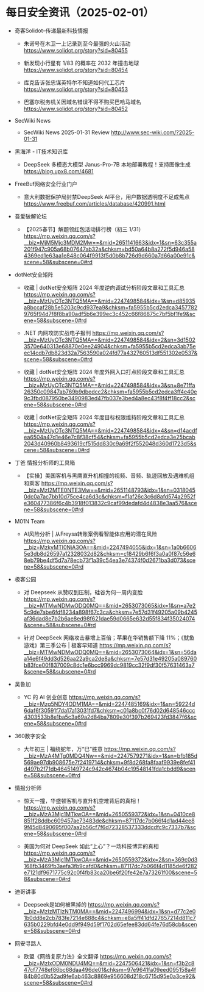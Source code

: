 # 每日安全资讯（2025-02-01）

- 奇客Solidot–传递最新科技情报
  - 朱诺号在木卫一上记录到至今最强的火山活动
https://www.solidot.org/story?sid=80455

  - 新发现小行星有 1/83 的概率在 2032 年撞击地球
https://www.solidot.org/story?sid=80454

  - 库克告诉张忠谋英特尔不知道如何代工芯片
https://www.solidot.org/story?sid=80453

  - 巴塞尔税务机关因域名错误不得不购买巴哈马域名
https://www.solidot.org/story?sid=80452

- SecWiki News
  - SecWiki News 2025-01-31 Review
http://www.sec-wiki.com/?2025-01-31

- 黑海洋 - IT技术知识库
  - DeepSeek 多模态大模型 Janus-Pro-7B 本地部署教程！支持图像生成
https://blog.upx8.com/4681

- FreeBuf网络安全行业门户
  - 意大利数据保护局封禁DeepSeek AI平台，用户数据透明度不足成焦点
https://www.freebuf.com/articles/database/420991.html

- 吾爱破解论坛
  - 【2025春节】解题领红包活动排行榜（初三 1/31）
https://mp.weixin.qq.com/s?__biz=MjM5Mjc3MDM2Mw==&mid=2651141663&idx=1&sn=63c355a201f947c905a68b07647ab32a&chksm=bd50a64b8a272f5d946a584369ed1e63aa1e848c064f9913f5d0b8b726d9d660a7d66a00e91c&scene=58&subscene=0#rd

- dotNet安全矩阵
  - 收藏 | dotNet安全矩阵 2024 年度逆向调试分析阶段文章和工具汇总
https://mp.weixin.qq.com/s?__biz=MzUyOTc3NTQ5MA==&mid=2247498584&idx=1&sn=d85935a8bccaf28b5e5203c9cd937ea9&chksm=fa5955b5cd2edca34577829765f94d7f8f8ba90adf5b6e399ec3c452c66f86875c7bf5bf1fe9&scene=58&subscene=0#rd

  - .NET 内网攻防实战电子报刊
https://mp.weixin.qq.com/s?__biz=MzUyOTc3NTQ5MA==&mid=2247498584&idx=2&sn=3d15023570e640313e68870e0ee24904&chksm=fa5955b5cd2edca3ab75eec14cdb7db823d32a7563590a024fd77a432760513df551302e0537&scene=58&subscene=0#rd

  - 收藏 | dotNet安全矩阵 2024 年度外网入口打点阶段文章和工具汇总
https://mp.weixin.qq.com/s?__biz=MzUyOTc3NTQ5MA==&mid=2247498584&idx=3&sn=8e71ffa26350c09847ab769b9dbedcc2&chksm=fa5955b5cd2edca3ff4e40e9c3fbd087950be3490983ed47fb037e3bed4a8ec43f8f4ff18cc2&scene=58&subscene=0#rd

  - 收藏 | dotNet安全矩阵 2024 年度目标权限维持阶段文章和工具汇总
https://mp.weixin.qq.com/s?__biz=MzUyOTc3NTQ5MA==&mid=2247498584&idx=4&sn=d14acdfea6504a47d1e46e7c8f38cf54&chksm=fa5955b5cd2edca3e25bcab2043d40960b8493619cf515dd830c9a69f2f552048d360d1723d5&scene=58&subscene=0#rd

- 丁爸 情报分析师的工具箱
  - 【实操】美国客机与黑鹰直升机相撞的视频、音频、轨迹回放及遇难机组和乘客
https://mp.weixin.qq.com/s?__biz=MzI2MTE0NTE3Mw==&mid=2651148793&idx=1&sn=03180450dc0a7ac7bb10d75ce4ca6d3c&chksm=f1af26c3c6d8afd574a2952fe360477386f6c4b3918f013832c9caf99dedafd4d4838e3aa576&scene=58&subscene=0#rd

- M01N Team
  - AI风险分析 | 从Freysa转账案例看智能体应用的潜在风险
https://mp.weixin.qq.com/s?__biz=MzkyMTI0NjA3OA==&mid=2247494055&idx=1&sn=1a0b66065e3db8d26597a12328032d82&chksm=c18429b6f6f3a0a0f87c56e68eb79be4df5d7a78ecb73f1a39c54ea3e74374f0d2671ba3d073&scene=58&subscene=0#rd

- 极客公园
  - 对 Deepseek 从赞叹到压制，硅谷为何一周内变脸
https://mp.weixin.qq.com/s?__biz=MTMwNDMwODQ0MQ==&mid=2653073065&idx=1&sn=a7e25c9de7abe6fdf8234a898f67c3ca&chksm=7e57d31f49205a09b4245af36dad8e7b2b6ae8ed98f621dae59d0665e632d55f834f35024074&scene=58&subscene=0#rd

  - 针对 DeepSeek 网络攻击暴增上百倍；苹果在华销售额下降 11%；《鱿鱼游戏》第三季公布 | 极客早知道
https://mp.weixin.qq.com/s?__biz=MTMwNDMwODQ0MQ==&mid=2653073064&idx=1&sn=56daa14e6f49dd3d526aa22a9ca2de8a&chksm=7e57d31e49205a089760b83fce00f837009c8dc1e6bcc9969dc9819cc32f9df30f57631463a7&scene=58&subscene=0#rd

- 吴鲁加
  - YC 的 AI 创业创意
https://mp.weixin.qq.com/s?__biz=Mzg5NDY4ODM1MA==&mid=2247485169&idx=1&sn=59224d6daf6f30591f7da17a13031fd7&chksm=c01a8bc0f76d02d648546ccc4303533b8e1ba5c3a69a2d84ba7809e30f397b269423fd3847f6&scene=58&subscene=0#rd

- 360数字安全
  - 大年初三 | 福绕蛇年，万“巳”胜意
https://mp.weixin.qq.com/s?__biz=MzA4MTg0MDQ4Nw==&mid=2247579271&idx=1&sn=bfb185d569ae97db908675e7f2419714&chksm=9f8d268fa8faaf9939e8fef41d497b2f71db4645149724c942c4674b04c19548141fda1cbdd9&scene=58&subscene=0#rd

- 情报分析师
  - 惊天一撞，华盛顿客机与直升机空难背后的真相！
https://mp.weixin.qq.com/s?__biz=MzA3Mjc1MTkwOA==&mid=2650559372&idx=1&sn=0410ce8851f28ddbc609457ae73483de&chksm=87117dc7b066f4d1ad44ee89f45d8490695f007aa2b56cf7f6d72328537333ddcdfc9c7337b7&scene=58&subscene=0#rd

  - 美国为何对 DeepSeek 如此“上心”？一场科技博弈的真相
https://mp.weixin.qq.com/s?__biz=MzA3Mjc1MTkwOA==&mid=2650559372&idx=2&sn=369c0d3168fb3469fb3aefa3fb9cafd0&chksm=87117dc7b066f4d1185de6f282e7121df9671775c92c0f4fb83ca20be6f20fe42e7a73261f00&scene=58&subscene=0#rd

- 迪哥讲事
  - Deepseek是如何被黑掉的
https://mp.weixin.qq.com/s?__biz=MzIzMTIzNTM0MA==&mid=2247496994&idx=1&sn=d77c2e01b0dd8e2cb783fe7214e688c4&chksm=e8a5ff41dfd27657214d811c7635b0229bfd4e0dd9f949d59f1702d65efee83dd64fe76d58cb&scene=58&subscene=0#rd

- 网安寻路人
  - 欧盟《网络复原力法》全文翻译
https://mp.weixin.qq.com/s?__biz=MzIxODM0NDU4MQ==&mid=2247506421&idx=1&sn=f3b2c847cf7748ef86bc68daa496de01&chksm=97e9641fa09eed095158a4f84b80d0b52ad9fe6ab463c8869e956608d218c6715d95e0a3ce92&scene=58&subscene=0#rd

